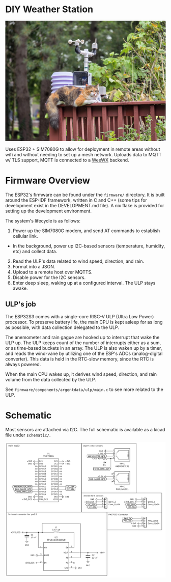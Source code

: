 # DIY Weather Station

![Weather station image](.github/assets/station.webp)

Uses ESP32 + SIM7080G to allow for deployment in remote areas without wifi and without needing to set up a mesh network.
Uploads data to MQTT w/ TLS support, MQTT is connected to a [WeeWX](https://github.com/weewx/weewx) backend.

# Firmware Overview

The ESP32's firmware can be found under the `firmware/` directory. It is built around the ESP-IDF framework, written in C and C++ (some tips for development exist in the DEVELOPMENT.md file). A nix flake is provided for setting up the development environment.

The system's lifecycle is as follows:

1. Power up the SIM7080G modem, and send AT commands to establish cellular link.

- In the background, power up I2C-based sensors (temperature, humidity, etc) and collect data.

2. Read the ULP's data related to wind speed, direction, and rain.
3. Format into a JSON.
4. Upload to a remote host over MQTTS.
5. Disable power for the I2C sensors.
6. Enter deep sleep, waking up at a configured interval. The ULP stays awake.

## ULP's job

The ESP32S3 comes with a single-core RISC-V ULP (Ultra Low Power) processor. To preserve battery life, the main CPU is kept asleep for as long as possible, with data collection delegated to the ULP.

The anemometer and rain gague are hooked up to interrupt that wake the ULP up. The ULP keeps count of the number of interrupts either as a sum, or as time-based buckets in an array. The ULP is also waken up by a timer, and reads the wind-vane by utilizing one of the ESP's ADCs (analog-digital converter). This data is held in the RTC-slow memory, since the RTC is always powered.

When the main CPU wakes up, it derives wind speed, direction, and rain volume from the data collected by the ULP.

See `firmware/components/argentdata/ulp/main.c` to see more related to the ULP.

# Schematic

Most sensors are attached via I2C. The full schematic is available as a kicad file under `schematic/`.

![Schematic](.github/assets/schematic.webp)
